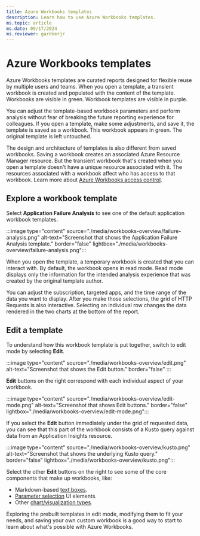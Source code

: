 ```yaml
---
title: Azure Workbooks templates
description: Learn how to use Azure Workbooks templates.
ms.topic: article
ms.date: 09/17/2024
ms.reviewer: gardnerjr 
---
```


# Azure Workbooks templates

Azure Workbooks templates are curated reports designed for flexible reuse by multiple users and teams. When you open a template, a transient workbook is created and populated with the content of the template. Workbooks are visible in green. Workbook templates are visible in purple.

You can adjust the template-based workbook parameters and perform analysis without fear of breaking the future reporting experience for colleagues. If you open a template, make some adjustments, and save it, the template is saved as a workbook. This workbook appears in green. The original template is left untouched.

The design and architecture of templates is also different from saved workbooks. Saving a workbook creates an associated Azure Resource Manager resource. But the transient workbook that's created when you open a template doesn't have a unique resource associated with it. The resources associated with a workbook affect who has access to that workbook. Learn more about [Azure Workbooks access control](workbooks-overview.md#access-control).

## Explore a workbook template

Select **Application Failure Analysis** to see one of the default application workbook templates.

  :::image type="content" source="./media/workbooks-overview/failure-analysis.png" alt-text="Screenshot that shows the Application Failure Analysis template." border="false" lightbox="./media/workbooks-overview/failure-analysis.png":::

When you open the template, a temporary workbook is created that you can interact with. By default, the workbook opens in read mode. Read mode displays only the information for the intended analysis experience that was created by the original template author.

You can adjust the subscription, targeted apps, and the time range of the data you want to display. After you make those selections, the grid of HTTP Requests is also interactive. Selecting an individual row changes the data rendered in the two charts at the bottom of the report.

## Edit a template

To understand how this workbook template is put together, switch to edit mode by selecting **Edit**.

  :::image type="content" source="./media/workbooks-overview/edit.png" alt-text="Screenshot that shows the Edit button." border="false" :::

**Edit** buttons on the right correspond with each individual aspect of your workbook.

  :::image type="content" source="./media/workbooks-overview/edit-mode.png" alt-text="Screenshot that shows Edit buttons." border="false" lightbox="./media/workbooks-overview/edit-mode.png":::

If you select the **Edit** button immediately under the grid of requested data, you can see that this part of the workbook consists of a Kusto query against data from an Application Insights resource.

  :::image type="content" source="./media/workbooks-overview/kusto.png" alt-text="Screenshot that shows the underlying Kusto query." border="false" lightbox="./media/workbooks-overview/kusto.png":::

Select the other **Edit** buttons on the right to see some of the core components that make up workbooks, like:

- Markdown-based [text boxes](../visualize/workbooks-create-workbook.md#add-text).
- [Parameter selection](../visualize/workbooks-parameters.md) UI elements.
- Other [chart/visualization types](workbooks-visualizations.md).

Exploring the prebuilt templates in edit mode, modifying them to fit your needs, and saving your own custom workbook is a good way to start to learn about what's possible with Azure Workbooks.
